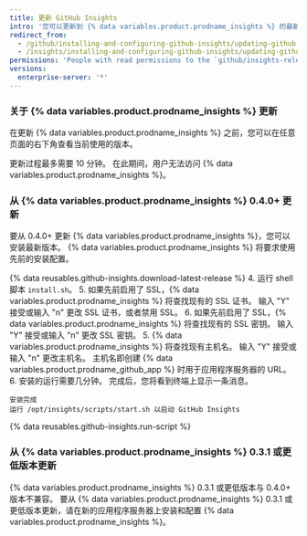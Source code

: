 ```yaml
---
title: 更新 GitHub Insights
intro: '您可以更新到 {% data variables.product.prodname_insights %} 的最新版本，体验功能改进和漏洞修复的好处。'
redirect_from:
  - /github/installing-and-configuring-github-insights/updating-github-insights
  - /insights/installing-and-configuring-github-insights/updating-github-insights
permissions: 'People with read permissions to the `github/insights-releases` repository and administrative access to the application server can update {% data variables.product.prodname_insights %}.'
versions:
  enterprise-server: '*'
---
```


### 关于 {% data variables.product.prodname_insights %} 更新

在更新 {% data variables.product.prodname_insights %} 之前，您可以在任意页面的右下角查看当前使用的版本。

更新过程最多需要 10 分钟。 在此期间，用户无法访问 {% data variables.product.prodname_insights %}。

### 从 {% data variables.product.prodname_insights %} 0.4.0+ 更新

要从 0.4.0+ 更新 {% data variables.product.prodname_insights %}，您可以安装最新版本。 {% data variables.product.prodname_insights %} 将要求使用先前的安装配置。

{% data reusables.github-insights.download-latest-release %}
4. 运行 shell 脚本 `install.sh`。
5. 如果先前启用了 SSL，{% data variables.product.prodname_insights %} 将查找现有的 SSL 证书。 输入 "Y" 接受或输入 "n" 更改 SSL 证书，或者禁用 SSL。
6. 如果先前启用了 SSL，{% data variables.product.prodname_insights %} 将查找现有的 SSL 密钥。 输入 "Y" 接受或输入 "n" 更改 SSL 密钥。
5. {% data variables.product.prodname_insights %} 将查找现有主机名。 输入 "Y" 接受或输入 "n" 更改主机名。 主机名即创建 {% data variables.product.prodname_github_app %} 时用于应用程序服务器的 URL。
6. 安装的运行需要几分钟。 完成后，您将看到终端上显示一条消息。
  ```
  安装完成
  运行 /opt/insights/scripts/start.sh 以启动 GitHub Insights
  ```
{% data reusables.github-insights.run-script %}

### 从 {% data variables.product.prodname_insights %} 0.3.1 或更低版本更新

{% data variables.product.prodname_insights %} 0.3.1 或更低版本与 0.4.0+ 版本不兼容。 要从 {% data variables.product.prodname_insights %} 0.3.1 或更低版本更新，请在新的应用程序服务器上安装和配置 {% data variables.product.prodname_insights %}。
